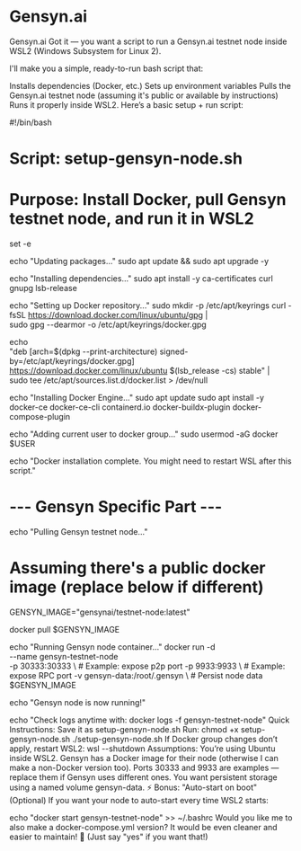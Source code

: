 # Gensyn.ai
Gensyn.ai
Got it — you want a script to run a Gensyn.ai testnet node inside WSL2 (Windows Subsystem for Linux 2).

I'll make you a simple, ready-to-run bash script that:

Installs dependencies (Docker, etc.)
Sets up environment variables
Pulls the Gensyn.ai testnet node (assuming it's public or available by instructions)
Runs it properly inside WSL2.
Here’s a basic setup + run script:

#!/bin/bash

# Script: setup-gensyn-node.sh
# Purpose: Install Docker, pull Gensyn testnet node, and run it in WSL2

set -e

echo "Updating packages..."
sudo apt update && sudo apt upgrade -y

echo "Installing dependencies..."
sudo apt install -y ca-certificates curl gnupg lsb-release

echo "Setting up Docker repository..."
sudo mkdir -p /etc/apt/keyrings
curl -fsSL https://download.docker.com/linux/ubuntu/gpg | \
    sudo gpg --dearmor -o /etc/apt/keyrings/docker.gpg

echo \
  "deb [arch=$(dpkg --print-architecture) signed-by=/etc/apt/keyrings/docker.gpg] \
  https://download.docker.com/linux/ubuntu $(lsb_release -cs) stable" | \
  sudo tee /etc/apt/sources.list.d/docker.list > /dev/null

echo "Installing Docker Engine..."
sudo apt update
sudo apt install -y docker-ce docker-ce-cli containerd.io docker-buildx-plugin docker-compose-plugin

echo "Adding current user to docker group..."
sudo usermod -aG docker $USER

echo "Docker installation complete. You might need to restart WSL after this script."

# --- Gensyn Specific Part ---
echo "Pulling Gensyn testnet node..."

# Assuming there's a public docker image (replace below if different)
GENSYN_IMAGE="gensynai/testnet-node:latest"

docker pull $GENSYN_IMAGE

echo "Running Gensyn node container..."
docker run -d \
  --name gensyn-testnet-node \
  -p 30333:30333 \          # Example: expose p2p port
  -p 9933:9933 \            # Example: expose RPC port
  -v gensyn-data:/root/.gensyn \   # Persist node data
  $GENSYN_IMAGE

echo "Gensyn node is now running!"

echo "Check logs anytime with: docker logs -f gensyn-testnet-node"
Quick Instructions:
Save it as setup-gensyn-node.sh
Run:
chmod +x setup-gensyn-node.sh
./setup-gensyn-node.sh
If Docker group changes don’t apply, restart WSL2:
wsl --shutdown
Assumptions:
You’re using Ubuntu inside WSL2.
Gensyn has a Docker image for their node (otherwise I can make a non-Docker version too).
Ports 30333 and 9933 are examples — replace them if Gensyn uses different ones.
You want persistent storage using a named volume gensyn-data.
⚡ Bonus: "Auto-start on boot" (Optional)
If you want your node to auto-start every time WSL2 starts:

echo "docker start gensyn-testnet-node" >> ~/.bashrc
Would you like me to also make a docker-compose.yml version?
It would be even cleaner and easier to maintain! 🚀
(Just say "yes" if you want that!)
